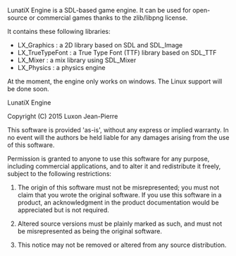 
 LunatiX Engine is a SDL-based game engine. It can be used for open-source or commercial games thanks to the zlib/libpng license. 

 It contains these following libraries: 

 - LX_Graphics : a 2D library based on SDL and SDL_Image
 - LX_TrueTypeFont : a True Type Font (TTF) library based on SDL_TTF
 - LX_Mixer : a mix library using SDL_Mixer
 - LX_Physics : a physics engine 

 At the moment, the engine only works on windows. The Linux support will be done soon.


LunatiX Engine

Copyright (C) 2015 Luxon Jean-Pierre

This software is provided 'as-is', without any express or implied 
warranty. In no event will the authors be held liable for any damages
arising from the use of this software.

Permission is granted to anyone to use this software for any purpose, 
including commercial applications, and to alter it and redistribute it 
freely, subject to the following restrictions:

1. The origin of this software must not be misrepresented; you must not
   claim that you wrote the original software. If you use this software
   in a product, an acknowledgment in the product documentation would be
   appreciated but is not required.
   
2. Altered source versions must be plainly marked as such, and must not be
   misrepresented as being the original software.
   
3. This notice may not be removed or altered from any source distribution.

